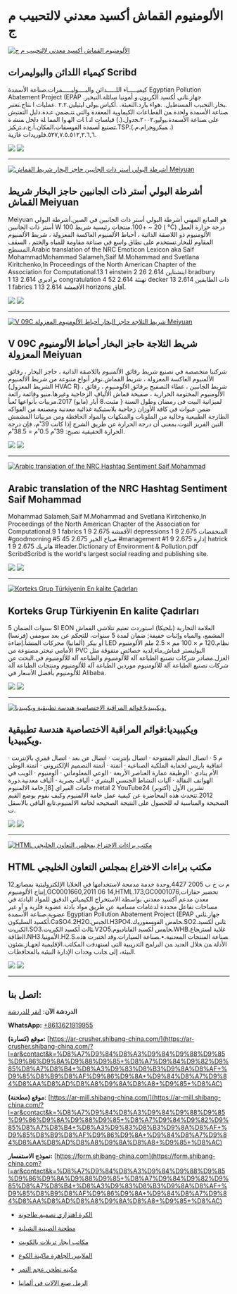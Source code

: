 # الألومنيوم القماش أكسيد معدني لالتحبيب م ج

<a href="https://swt.shibang-china.com/?l=ar&img&k=%D8%A7%D9%84%D8%A3%D9%84%D9%88%D9%85%D9%86%D9%8A%D9%88%D9%85+%D8%A7%D9%84%D9%82%D9%85%D8%A7%D8%B4+%D8%A3%D9%83%D8%B3%D9%8A%D8%AF+%D9%85%D8%B9%D8%AF%D9%86%D9%8A+%D9%84%D8%A7%D9%84%D8%AA%D8%AD%D8%A8%D9%8A%D8%A8+%D9%85+%D8%AC" target="_blank">![الألومنيوم القماش أكسيد معدني لالتحبيب م ج](http://static.shibang-china.com/all-800x300/1091.jpg)</a>

## كيمياء اللدائن والبوليمرات Scribd
ﻛﻴﻤﻴـــــﺎء اﻟﻠـــــﺪاﺋﻦ واﻟﺒــــﻮﻟﻴـــــﻤﺮات.صناعة الأسمدة Egyptian Pollution Abatement Project (EPAP جهاز.ﺜﺎﻨﻰ ﺃﻜﺴﻴﺩ ﺍﻟﻜﺭﺒﻭﻥ.ﻭ.ﺃﻤﻭﻨﻴﺎ ﺴﺎﺌﻠﺔ.ﺍﻟﺘﺒﺨﻴﺭ. .ﺒﺨﺎﺭ.ﺍﻟﺘﺤﺒﻴﺏ ﺍﻟﻤﺴﺘﻁﻴل. .ﻫﻭﺍﺀ ﺒﺎﺭﺩ.ﺍﻟﺘﻌﺒﺌﺔ. .ﺃﻜﻴﺎﺱ.ﺒﻭﻟﻰ ﺍﻴﺜﻴﻠﻴﻥ.٢.٢ .ﻋﻤﻠﻴﺎﺕ ﺍ ﻨﺘﺎﺝ.ﺘﻌﺘﺒﺭ ﺼﻨﺎﻋﺔ ﺍﻷﺴﻤﺩﺓ ﻭﺍﺤﺩﺓ ﻤﻥ ﺍﻟﻘﻁﺎﻋﺎﺕ ﺍﻟﻜﻴﻤﺎﻭﻴﺔ ﺍﻟﻤﻌﻘﺩﺓ ﻭﺍﻟﺘﻰ ﺘﺘـﻀﻤﻥ ﻋـﺩﺓ.ﺩﻟﻴل ﺍﻟﺘﻔﺘﻴﺵ ﻋﻠﻰ ﺼﻨﺎﻋﺔ ﺍﻷﺴﻤﺩﺓ.ﻴﻭﻟﻴﻭ.٢٠٠٢.ﺠﺩﻭل.(.) ﻗﻴﺎﺴﺎﺕ ﺍﻨ ﺎ ﺎﺕ ﺍﻟﻬ.ﻭﺍ ﺍﻟﻤﻤﺎ ﻠﺔ ﺩﺍﺨل ﻤﻨﺸ ﺓ ﺘﺼﻨﻴﻊ ﺃﺴﻤﺩﺓ ﺍﻟﻔﻭﺴﻔﺎﺕ.ﺍﻟﻤﻜﺎﻥ.ﺃ.ﺝ.ﺩ.ﺘﺭﻜﻴﺯ.TSP.(.ﻤﻴﻜﺭﻭﺠﺭﺍﻡ.ﻡ .) ٥٢٧,٧.٥.٥١٢,٢.٦,٦.ﻓﻠﻭﺭﻴﺩﺍﺕ ﻏﺎﺯﻴﺔ.


<a href="https://whatsapp.shibangsoft.com/WhatsApp.php" target="_blank" title="WhatsApp">![](http://static.shibang-china.com/icon/whatsapp.png)</a> <a href="https://swt.shibang-china.com/?l=ar&icon&k=%D8%A7%D9%84%D8%A3%D9%84%D9%88%D9%85%D9%86%D9%8A%D9%88%D9%85+%D8%A7%D9%84%D9%82%D9%85%D8%A7%D8%B4+%D8%A3%D9%83%D8%B3%D9%8A%D8%AF+%D9%85%D8%B9%D8%AF%D9%86%D9%8A+%D9%84%D8%A7%D9%84%D8%AA%D8%AD%D8%A8%D9%8A%D8%A8+%D9%85+%D8%AC" target="_blank">![](http://static.shibang-china.com/icon/chat-ar.png)</a>

---

<a href="https://swt.shibang-china.com/?l=ar&img&k=%D8%A7%D9%84%D8%A3%D9%84%D9%88%D9%85%D9%86%D9%8A%D9%88%D9%85+%D8%A7%D9%84%D9%82%D9%85%D8%A7%D8%B4+%D8%A3%D9%83%D8%B3%D9%8A%D8%AF+%D9%85%D8%B9%D8%AF%D9%86%D9%8A+%D9%84%D8%A7%D9%84%D8%AA%D8%AD%D8%A8%D9%8A%D8%A8+%D9%85+%D8%AC" target="_blank">![أشرطة البولي أستر ذات الجانبين حاجز البخار شريط القماش Meiyuan](http://static.shibang-china.com/all-800x300/149.jpg)</a>

## أشرطة البولي أستر ذات الجانبين حاجز البخار شريط القماش Meiyuan
Meiyuan هو الصانع المهني أشرطة البولي أستر ذات الجانبين في الصين.أشرطة البولي أستر ذات الجانبين W 100 درجة حرارة العمل (℃ ) 20 ~ +100.منتجات رئيسية شريط الألومنيوم ذو اللاصقة الذاتية ، أحباط الألمنيوم العاكسة المعزولة ، شريط الألمنيوم المقاوم للبخار.تستخدم على نطاق واسع في صناعة مقاومة للمياه والختم ، السقف المسطح.Arabic translation of the NRC Emoticon Lexicon aka Saif MohammadMohammad Salameh,Saif M.Mohammad and Svetlana Kiritchenko,In Proceedings of the North American Chapter of the Association for Computational.13 1 einstein اينشتاين 2.614 26 2 bradbury برادبري 2.614 13 1 congratulation تهنئة 2.614 52 4 decker ذات الطابقين 2.614 13 1 fabrics الأقمشة 2.614 13 1 horizons آفاق.


<a href="https://whatsapp.shibangsoft.com/WhatsApp.php" target="_blank" title="WhatsApp">![](http://static.shibang-china.com/icon/whatsapp.png)</a> <a href="https://swt.shibang-china.com/?l=ar&icon&k=%D8%A7%D9%84%D8%A3%D9%84%D9%88%D9%85%D9%86%D9%8A%D9%88%D9%85+%D8%A7%D9%84%D9%82%D9%85%D8%A7%D8%B4+%D8%A3%D9%83%D8%B3%D9%8A%D8%AF+%D9%85%D8%B9%D8%AF%D9%86%D9%8A+%D9%84%D8%A7%D9%84%D8%AA%D8%AD%D8%A8%D9%8A%D8%A8+%D9%85+%D8%AC" target="_blank">![](http://static.shibang-china.com/icon/chat-ar.png)</a>

---

<a href="https://swt.shibang-china.com/?l=ar&img&k=%D8%A7%D9%84%D8%A3%D9%84%D9%88%D9%85%D9%86%D9%8A%D9%88%D9%85+%D8%A7%D9%84%D9%82%D9%85%D8%A7%D8%B4+%D8%A3%D9%83%D8%B3%D9%8A%D8%AF+%D9%85%D8%B9%D8%AF%D9%86%D9%8A+%D9%84%D8%A7%D9%84%D8%AA%D8%AD%D8%A8%D9%8A%D8%A8+%D9%85+%D8%AC" target="_blank">![V 09C شريط الثلاجة حاجز البخار أحباط الألومنيوم المعزولة Meiyuan](http://static.shibang-china.com/all-800x300/952.jpg)</a>

## V 09C شريط الثلاجة حاجز البخار أحباط الألومنيوم المعزولة Meiyuan
شركتنا متخصصة في تصنيع شريط رقائق الألمنيوم باللاصقة الذاتية ، حاجز البخار ، رقائق الألمنيوم العاكسة المعزولة ، شريط القماش.نوفر أنواع متنوعة من شريط الألمنيوم (الشريط المعزول HVAC R) ، شريط الجانبين ، غطاء التصفيح برقائق الألومنيوم ، رقائق الألومنيوم المختومة الحرارية ، صفيحة قماش الألياف الزجاجية وغيرها.منيو وقائمة رائعة لميزانية البيت فى رمضان وطول السنة { مثبت.8 أيار (مايو) 2017.مربيات بأنواعها تُعبأ ضمن عبوات في كافة الأوزان زجاجية بلاستيكية غذائية معدنية ومصنعة من الفواكه الطازجة الطبيعية وخالية من الملونات والمنكهات والمواد الحافظة ومن مربياتنا المشمش التين الفريز التوت.بمعنى أن درجة الحرارة عن طريق الشرج إذا كانت 39 ْم، فإن درجة الحرارة الحقيقية تصبح: 39 ْم 0.5 ْم = 38.5 ْم.


<a href="https://whatsapp.shibangsoft.com/WhatsApp.php" target="_blank" title="WhatsApp">![](http://static.shibang-china.com/icon/whatsapp.png)</a> <a href="https://swt.shibang-china.com/?l=ar&icon&k=%D8%A7%D9%84%D8%A3%D9%84%D9%88%D9%85%D9%86%D9%8A%D9%88%D9%85+%D8%A7%D9%84%D9%82%D9%85%D8%A7%D8%B4+%D8%A3%D9%83%D8%B3%D9%8A%D8%AF+%D9%85%D8%B9%D8%AF%D9%86%D9%8A+%D9%84%D8%A7%D9%84%D8%AA%D8%AD%D8%A8%D9%8A%D8%A8+%D9%85+%D8%AC" target="_blank">![](http://static.shibang-china.com/icon/chat-ar.png)</a>

---

<a href="https://swt.shibang-china.com/?l=ar&img&k=%D8%A7%D9%84%D8%A3%D9%84%D9%88%D9%85%D9%86%D9%8A%D9%88%D9%85+%D8%A7%D9%84%D9%82%D9%85%D8%A7%D8%B4+%D8%A3%D9%83%D8%B3%D9%8A%D8%AF+%D9%85%D8%B9%D8%AF%D9%86%D9%8A+%D9%84%D8%A7%D9%84%D8%AA%D8%AD%D8%A8%D9%8A%D8%A8+%D9%85+%D8%AC" target="_blank">![Arabic translation of the NRC Hashtag Sentiment Saif Mohammad](http://static.shibang-china.com/all-800x300/949.jpg)</a>

## Arabic translation of the NRC Hashtag Sentiment Saif Mohammad
Mohammad Salameh,Saif M.Mohammad and Svetlana Kiritchenko,In Proceedings of the North American Chapter of the Association for Computational.9 1 fabrics الأقمشة 2.675 9 1 depressions المنخفضات 2.675 9 1 #goodmorning #صباح الخير 2.675 45 5 #management #إدارة 2.675 9 1 hatrick هاتريك 2.675 9 1 #leader.Dictionary of Environment &amp; Pollution.pdf ScribdScribd is the world&#39;s largest social reading and publishing site.


<a href="https://whatsapp.shibangsoft.com/WhatsApp.php" target="_blank" title="WhatsApp">![](http://static.shibang-china.com/icon/whatsapp.png)</a> <a href="https://swt.shibang-china.com/?l=ar&icon&k=%D8%A7%D9%84%D8%A3%D9%84%D9%88%D9%85%D9%86%D9%8A%D9%88%D9%85+%D8%A7%D9%84%D9%82%D9%85%D8%A7%D8%B4+%D8%A3%D9%83%D8%B3%D9%8A%D8%AF+%D9%85%D8%B9%D8%AF%D9%86%D9%8A+%D9%84%D8%A7%D9%84%D8%AA%D8%AD%D8%A8%D9%8A%D8%A8+%D9%85+%D8%AC" target="_blank">![](http://static.shibang-china.com/icon/chat-ar.png)</a>

---

<a href="https://swt.shibang-china.com/?l=ar&img&k=%D8%A7%D9%84%D8%A3%D9%84%D9%88%D9%85%D9%86%D9%8A%D9%88%D9%85+%D8%A7%D9%84%D9%82%D9%85%D8%A7%D8%B4+%D8%A3%D9%83%D8%B3%D9%8A%D8%AF+%D9%85%D8%B9%D8%AF%D9%86%D9%8A+%D9%84%D8%A7%D9%84%D8%AA%D8%AD%D8%A8%D9%8A%D8%A8+%D9%85+%D8%AC" target="_blank">![Korteks Grup Türkiyenin En kalite Çadırları](http://static.shibang-china.com/all-800x300/1083.jpg)</a>

## Korteks Grup Türkiyenin En kalite Çadırları
5 سنوات الضمان SI EON العلامة التجارية (بلجيكا) استوردت تعتيم تتلاشى القماش المشمع، والمياه وإثبات خفيفة; ضمان لمدة 5 سنوات، للتحكم عن بعد سومفي (فرنسا) أو بيكر (ألمانيا) محركات المنشأ.إضاءة LED نظام.120 م × 100 مم × 2.5 ملم الألومنيوم الأمامي تبختر.مصنوعة من PVC البوليستر قماش,ماء,لديه خصائص متفوقة مثل العزل.مصادر شركات تصنيع الطباعة آلة للألومنيوم والطباعة آلة للألومنيوم في.البحث عن شركات تصنيع الطباعة آلة للألومنيوم موردين الطباعة آلة للألومنيوم ومنتجات الطباعة آلة للألومنيوم بأفضل الأسعار في Alibaba.


<a href="https://whatsapp.shibangsoft.com/WhatsApp.php" target="_blank" title="WhatsApp">![](http://static.shibang-china.com/icon/whatsapp.png)</a> <a href="https://swt.shibang-china.com/?l=ar&icon&k=%D8%A7%D9%84%D8%A3%D9%84%D9%88%D9%85%D9%86%D9%8A%D9%88%D9%85+%D8%A7%D9%84%D9%82%D9%85%D8%A7%D8%B4+%D8%A3%D9%83%D8%B3%D9%8A%D8%AF+%D9%85%D8%B9%D8%AF%D9%86%D9%8A+%D9%84%D8%A7%D9%84%D8%AA%D8%AD%D8%A8%D9%8A%D8%A8+%D9%85+%D8%AC" target="_blank">![](http://static.shibang-china.com/icon/chat-ar.png)</a>

---

<a href="https://swt.shibang-china.com/?l=ar&img&k=%D8%A7%D9%84%D8%A3%D9%84%D9%88%D9%85%D9%86%D9%8A%D9%88%D9%85+%D8%A7%D9%84%D9%82%D9%85%D8%A7%D8%B4+%D8%A3%D9%83%D8%B3%D9%8A%D8%AF+%D9%85%D8%B9%D8%AF%D9%86%D9%8A+%D9%84%D8%A7%D9%84%D8%AA%D8%AD%D8%A8%D9%8A%D8%A8+%D9%85+%D8%AC" target="_blank">![ويكيبيديا:قوائم المراقبة الاختصاصية هندسة تطبيقية ويكيبيديا.](http://static.shibang-china.com/all-800x300/716.jpg)</a>

## ويكيبيديا:قوائم المراقبة الاختصاصية هندسة تطبيقية ويكيبيديا.
م 5 &middot; اتصال النظم المفتوحة &middot; اتصال بإنترنت &middot; اتصال عن بعد &middot; اتصال قمري بالإنترنت &middot; اتفاقية باريس لحماية الملكية الصناعية &middot; أتمتة &middot; أتمتة التصميم الإلكتروني &middot; أتمتة.الوطن الأم ينادي &middot; الوظيفة عمارة العناصر الأربعة &middot; الوعي المعلوماتي &middot; ألومنيوم &middot; الويب في الهواتف النقالة &middot; آليات النشاط الجنسي البشري &middot; ألياف بصرية &middot; ألياف معدنية.دورة خامات الفيراي [8],خامة الالمنيوم metal 2 YouTube24 تشرين الأول (أكتوبر) 2012.تتحدث هذه المحاضرة عن كيفية عمل خامة الالمنيوم وكيف نقوم بوضع القيم الصحيحة والمناسبة له للحصول على النتيجة الصحيحه لخامة الالمنيوم.تابع الباقي بالاسفل ت.


<a href="https://whatsapp.shibangsoft.com/WhatsApp.php" target="_blank" title="WhatsApp">![](http://static.shibang-china.com/icon/whatsapp.png)</a> <a href="https://swt.shibang-china.com/?l=ar&icon&k=%D8%A7%D9%84%D8%A3%D9%84%D9%88%D9%85%D9%86%D9%8A%D9%88%D9%85+%D8%A7%D9%84%D9%82%D9%85%D8%A7%D8%B4+%D8%A3%D9%83%D8%B3%D9%8A%D8%AF+%D9%85%D8%B9%D8%AF%D9%86%D9%8A+%D9%84%D8%A7%D9%84%D8%AA%D8%AD%D8%A8%D9%8A%D8%A8+%D9%85+%D8%AC" target="_blank">![](http://static.shibang-china.com/icon/chat-ar.png)</a>

---

<a href="https://swt.shibang-china.com/?l=ar&img&k=%D8%A7%D9%84%D8%A3%D9%84%D9%88%D9%85%D9%86%D9%8A%D9%88%D9%85+%D8%A7%D9%84%D9%82%D9%85%D8%A7%D8%B4+%D8%A3%D9%83%D8%B3%D9%8A%D8%AF+%D9%85%D8%B9%D8%AF%D9%86%D9%8A+%D9%84%D8%A7%D9%84%D8%AA%D8%AD%D8%A8%D9%8A%D8%A8+%D9%85+%D8%AC" target="_blank">![HTML مكتب براءات الاختراع بمجلس التعاون الخليجي](http://static.shibang-china.com/all-800x300/61.jpg)</a>

## HTML مكتب براءات الاختراع بمجلس التعاون الخليجي
12,م ت خ ب 2005 4427,وحدة خدمة مدمجة لاستخدامها في الخلايا الإلكتروليتية بمصانع إنتاج الألومنيوم,GC0001660,2011 06 14,HTML.173,GC0001076,تحضير حفازات معدن مدعم أكسيد معدني بواسطة الاستخراج الكيميائي الدقيق للمواد البادئة في مساحات تفاعل محددة لدعامات مسامية عن طريق مواد بادئة عضوية فلزية و أو غير عضوية.صناعة الأسمدة Egyptian Pollution Abatement Project (EPAP جهاز.ﺜﺎﻨﻰ ﺃﻜﺴﻴﺩ ﺍﻟﺴﻠﻴﻜﻭﻥ.CaSO4.2H2O.ﺍﻟﺠﺒﺱ.H3PO4.ﺤﺎﻤﺽ ﺍﻟﻔﻭﺴﻔﻭﺭﻴﻙ.SO2.ﺜﺎﻨﻰ ﺃﻜﺴﻴﺩ ﺍﻟﻜﺒﺭﻴﺕ.SO3.ﺜﺎﻟﺙ ﺃﻜﺴﻴﺩ ﺍﻟﻜﺒﺭﻴﺕ.V2O5.ﺨﺎﻤﺱ ﺃﻜﺴﻴﺩ ﺍﻟﻔﺎﻨﺎﺩﻴﻭﻡ.WHB.ﻏﻼﻴﺔ ﺍﺴﺘﺭﺠﺎﻉ ﺍﻟﻁﺎﻗﺔ.NH3.ﺍﻷﻤﻭﻨﻴﺎ.H2.S.ﺼﻨﺎﻋﺔ ﺍﻟﻤﻨﺘﺠﺎﺕ ﺍﻟﻤﻌﺩﻨﻴﺔ.•.ﺼﻨﺎﻋﺔ ﺍﻟﺴﻴﺎﺭﺍﺕ.ﻭﻗﺩ ﺍﺨﺘﺒﺭﺕ ﻫﺫﻩ ﺍﻷﺩﻟﺔ ﻤﻥ ﺨﻼل ﺍﻟﻌﺩﻴﺩ ﻤﻥ ﺍﻟﺒﺭﺍﻤﺞ ﺍﻟﺘﺩﺭﻴﺒﻴﺔ ﺍﻟﺘﻰ ﺍﺴﺘﻬﺩﻓﺕ ﺍﻟﻤﻜﺎﺘﺏ.ﺍﻹﻗﻠﻴﻤﻴﺔ ﻟﺠﻬـﺎﺯ.ﺸﺌﻭﻥ ﺍﻟﺒﻴﺌﺔ، ﺇﻟﻰ ﺠﺎﻨﺏ ﻭﺤﺩﺍﺕ ﺍﻹﺩﺍﺭﺓ ﺍﻟﺒﻴﺌﻴﺔ ﺒﺎﻟﻤﺤﺎﻓﻅﺎﺕ.


<a href="https://whatsapp.shibangsoft.com/WhatsApp.php" target="_blank" title="WhatsApp">![](http://static.shibang-china.com/icon/whatsapp.png)</a> <a href="https://swt.shibang-china.com/?l=ar&icon&k=%D8%A7%D9%84%D8%A3%D9%84%D9%88%D9%85%D9%86%D9%8A%D9%88%D9%85+%D8%A7%D9%84%D9%82%D9%85%D8%A7%D8%B4+%D8%A3%D9%83%D8%B3%D9%8A%D8%AF+%D9%85%D8%B9%D8%AF%D9%86%D9%8A+%D9%84%D8%A7%D9%84%D8%AA%D8%AD%D8%A8%D9%8A%D8%A8+%D9%85+%D8%AC" target="_blank">![](http://static.shibang-china.com/icon/chat-ar.png)</a>

---
## اتصل بنا:

**الدردشة الآن:** [انقر للدردشة](https://swt.shibang-china.com?l=ar&contact&k=%D8%A7%D9%84%D8%A3%D9%84%D9%88%D9%85%D9%86%D9%8A%D9%88%D9%85+%D8%A7%D9%84%D9%82%D9%85%D8%A7%D8%B4+%D8%A3%D9%83%D8%B3%D9%8A%D8%AF+%D9%85%D8%B9%D8%AF%D9%86%D9%8A+%D9%84%D8%A7%D9%84%D8%AA%D8%AD%D8%A8%D9%8A%D8%A8+%D9%85+%D8%AC)

**WhatsApp:**  [+8613621919955](https://whatsapp.shibangsoft.com/WhatsApp.php)

**موقع (كسارة):** [https://ar-crusher.shibang-china.com/](https://ar-crusher.shibang-china.com/?l=ar&contact&k=%D8%A7%D9%84%D8%A3%D9%84%D9%88%D9%85%D9%86%D9%8A%D9%88%D9%85+%D8%A7%D9%84%D9%82%D9%85%D8%A7%D8%B4+%D8%A3%D9%83%D8%B3%D9%8A%D8%AF+%D9%85%D8%B9%D8%AF%D9%86%D9%8A+%D9%84%D8%A7%D9%84%D8%AA%D8%AD%D8%A8%D9%8A%D8%A8+%D9%85+%D8%AC)

**موقع (مطحنة):** [https://ar-mill.shibang-china.com/](https://ar-mill.shibang-china.com/?l=ar&contact&k=%D8%A7%D9%84%D8%A3%D9%84%D9%88%D9%85%D9%86%D9%8A%D9%88%D9%85+%D8%A7%D9%84%D9%82%D9%85%D8%A7%D8%B4+%D8%A3%D9%83%D8%B3%D9%8A%D8%AF+%D9%85%D8%B9%D8%AF%D9%86%D9%8A+%D9%84%D8%A7%D9%84%D8%AA%D8%AD%D8%A8%D9%8A%D8%A8+%D9%85+%D8%AC)

**نموذج الاستفسار:** [https://form.shibang-china.com](https://form.shibang-china.com?l=ar&contact&k=%D8%A7%D9%84%D8%A3%D9%84%D9%88%D9%85%D9%86%D9%8A%D9%88%D9%85+%D8%A7%D9%84%D9%82%D9%85%D8%A7%D8%B4+%D8%A3%D9%83%D8%B3%D9%8A%D8%AF+%D9%85%D8%B9%D8%AF%D9%86%D9%8A+%D9%84%D8%A7%D9%84%D8%AA%D8%AD%D8%A8%D9%8A%D8%A8+%D9%85+%D8%AC)

* [الكرة اهتزازي تصميم طاحونة](../23/%D8%A7%D9%84%D9%83%D8%B1%D8%A9%20%D8%A7%D9%87%D8%AA%D8%B2%D8%A7%D8%B2%D9%8A%20%D8%AA%D8%B5%D9%85%D9%8A%D9%85%20%D8%B7%D8%A7%D8%AD%D9%88%D9%86%D8%A9.md)

* [مطحنة الصينية الشيلية](../23/%D9%85%D8%B7%D8%AD%D9%86%D8%A9%20%D8%A7%D9%84%D8%B5%D9%8A%D9%86%D9%8A%D8%A9%20%D8%A7%D9%84%D8%B4%D9%8A%D9%84%D9%8A%D8%A9.md)

* [مكاتب ايجار تريلات بالكويت](../22/%D9%85%D9%83%D8%A7%D8%AA%D8%A8%20%D8%A7%D9%8A%D8%AC%D8%A7%D8%B1%20%D8%AA%D8%B1%D9%8A%D9%84%D8%A7%D8%AA%20%D8%A8%D8%A7%D9%84%D9%83%D9%88%D9%8A%D8%AA.md)

* [الملابس الجاهزة ماكينة الكوع](../21/%D8%A7%D9%84%D9%85%D9%84%D8%A7%D8%A8%D8%B3%20%D8%A7%D9%84%D8%AC%D8%A7%D9%87%D8%B2%D8%A9%20%D9%85%D8%A7%D9%83%D9%8A%D9%86%D8%A9%20%D8%A7%D9%84%D9%83%D9%88%D8%B9.md)

* [مكينه تطحن عجم التمر](../21/%D9%85%D9%83%D9%8A%D9%86%D9%87%20%D8%AA%D8%B7%D8%AD%D9%86%20%D8%B9%D8%AC%D9%85%20%D8%A7%D9%84%D8%AA%D9%85%D8%B1.md)

* [الرمل صنع الآلات في ألمانيا](../22/%D8%A7%D9%84%D8%B1%D9%85%D9%84%20%D8%B5%D9%86%D8%B9%20%D8%A7%D9%84%D8%A2%D9%84%D8%A7%D8%AA%20%D9%81%D9%8A%20%D8%A3%D9%84%D9%85%D8%A7%D9%86%D9%8A%D8%A7.md)